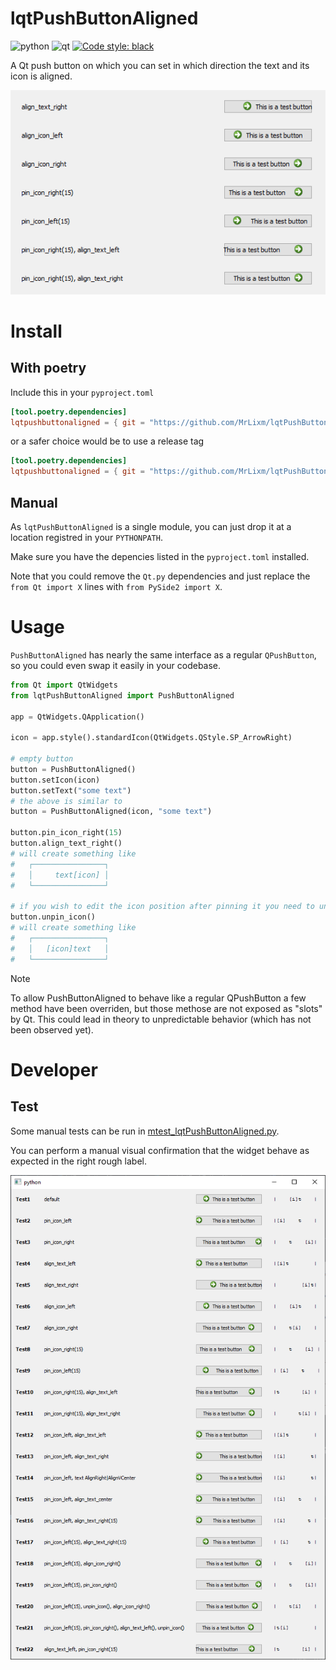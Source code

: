 # lqtPushButtonAligned

![python](https://img.shields.io/badge/python3-4f4f4f?labelColor=111111&logo=python&logoColor=f5d858)
![qt](https://img.shields.io/badge/qt-4f4f4f?labelColor=111111&logo=qt&logoColor=3fc74f)
[![Code style: black](https://img.shields.io/badge/code%20style-black-000000.svg)](https://github.com/psf/black)


A Qt push button on which you can set in which direction the text and its icon 
is aligned.

![visual-main.png](doc/img/visual-main.png)

# Install

## With poetry

Include this in your `pyproject.toml`

```toml
[tool.poetry.dependencies]
lqtpushbuttonaligned = { git = "https://github.com/MrLixm/lqtPushButtonAligned.git", branch="main" }
```

or a safer choice would be to use a release tag

```toml
[tool.poetry.dependencies]
lqtpushbuttonaligned = { git = "https://github.com/MrLixm/lqtPushButtonAligned.git", tag="v1.0.0" }
```

## Manual

As `lqtPushButtonAligned` is a single module, you can just drop it at a location
registred in your `PYTHONPATH`.

Make sure you have the depencies listed in the `pyproject.toml` installed.

Note that you could remove the `Qt.py` dependencies and just replace the
`from Qt import X` lines with `from PySide2 import X`.


# Usage

`PushButtonAligned` has nearly the same interface as a regular `QPushButton`,
so you could even swap it easily in your codebase.

```python
from Qt import QtWidgets
from lqtPushButtonAligned import PushButtonAligned

app = QtWidgets.QApplication()

icon = app.style().standardIcon(QtWidgets.QStyle.SP_ArrowRight)

# empty button
button = PushButtonAligned()
button.setIcon(icon)
button.setText("some text")
# the above is similar to 
button = PushButtonAligned(icon, "some text")

button.pin_icon_right(15)
button.align_text_right()
# will create something like
#   ┌────────────────┐
#   │     text[icon] │
#   └────────────────┘

# if you wish to edit the icon position after pinning it you need to unpin it
button.unpin_icon()
# will create something like
#   ┌────────────────┐
#   │   [icon]text   │
#   └────────────────┘
```

> [!NOTE]
> To allow PushButtonAligned to behave like a regular QPushButton a few method
> have been overriden, but those methose are not exposed as "slots" by Qt. This
> could lead in theory to unpredictable behavior (which has not been observed yet).

# Developer

## Test

Some manual tests can be run in [mtest_lqtPushButtonAligned.py](tests/mtest_lqtPushButtonAligned.py).

You can perform a manual visual confirmation that the widget behave as expected
in the right rough label.

![dev-test-preview.png](doc/img/dev-test-preview.png)
